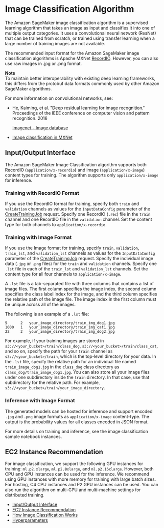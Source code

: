 # Image Classification Algorithm<a name="image-classification"></a>

The Amazon SageMaker image classification algorithm is a supervised learning algorithm that takes an image as input and classifies it into one of multiple output categories\. It uses a convolutional neural network \(ResNet\) that can be trained from scratch, or trained using transfer learning when a large number of training images are not available\.

The recommended input format for the Amazon SageMaker image classification algorithms is Apache MXNet [RecordIO](https://mxnet.incubator.apache.org/architecture/note_data_loading.html)\. However, you can also use raw images in \.jpg or \.png format\.

**Note**  
To maintain better interoperability with existing deep learning frameworks, this differs from the protobuf data formats commonly used by other Amazon SageMaker algorithms\.

For more information on convolutional networks, see: 

+ He, Kaiming, et al\. "Deep residual learning for image recognition\." Proceedings of the IEEE conference on computer vision and pattern recognition\. 2016

  [Imagenet \- Image database](http://www.image-net.org/) 

+ [Image classification in MXNet](https://github.com/apache/incubator-mxnet/tree/master/example/image-classification)

## Input/Output Interface<a name="IC-inputoutput"></a>

The Amazon SageMaker Image Classification algorithm supports both RecordIO \(`application/x-recordio`\) and image \(`application/x-image`\) content types for training\. The algorithm supports only `application/x-image` for inference\.

### Training with RecordIO Format<a name="IC-recordio-training"></a>

 If you use the RecordIO format for training, specify both `train` and `validation` channels as values for the `InputDataConfig` parameter of the [CreateTrainingJob](API_CreateTrainingJob.md) request\. Specify one RecordIO \(`.rec`\) file in the `train` channel and one RecordIO file in the `validation` channel\. Set the content type for both channels to `application/x-recordio`\. 

### Training with Image Format<a name="IC-image-training"></a>

 If you use the Image format for training, specify `train`, `validation`, `train_lst`, and `validation_lst` channels as values for the `InputDataConfig` parameter of the [CreateTrainingJob](API_CreateTrainingJob.md) request\. Specify the individual image data \(`.jpg` or `.png` files\) for the `train` and `validation` channels\. Specify one `.lst` file in each of the `train_lst` and `validation_lst` channels\. Set the content type for all four channels to `application/x-image`\. 

 A `.lst` file is a tab\-separated file with three columns that contains a list of image files\. The first column specifies the image index, the second column specifies the class label index for the image, and the third column specifies the relative path of the image file\. The image index in the first column must be unique across all of the images\. 

 The following is an example of a `.lst` file: 

```
5      2   your_image_directory/train_img_dog1.jpg
1000   1   your_image_directory/train_img_cat1.jpg
22     2   your_image_directory/train_img_dog2.jpg
```

 For example, if your training images are stored in `s3://<your_bucket>/train/class_dog`, `s3://<your_bucket>/train/class_cat`, and so on, specify the path for your `train` channel as `s3://<your_bucket>/train`, which is the top\-level directory for your data\. In the `.lst` file, specify the relative path for an individual file named `train_image_dog1.jpg` in the `class_dog` class directory as `class_dog/train_image_dog1.jpg`\. You can also store all your image files under one subdirectory inside the `train` directory\. In that case, use that subdirectory for the relative path\. For example, `s3://<your_bucket>/train/your_image_directory`\. 

### Inference with Image Format<a name="IC-inference"></a>

The generated models can be hosted for inference and support encoded `.jpg` and `.png` image formats as `application/x-image` content\-type\. The output is the probability values for all classes encoded in JSON format\.

For more details on training and inference, see the image classification sample notebook instances\.

## EC2 Instance Recommendation<a name="IC-instances"></a>

 For image classification, we support the following GPU instances for training: `ml.p2.xlarge`, `ml.p2.8xlarge`, and `ml.p2.16xlarge`\. However, both CPU and GPU instances can be used for the inference\. We recommend using GPU instances with more memory for training with large batch sizes\. For hosting, C4 CPU instances and P2 GPU instances can be used\. You can also run the algorithm on multi\-GPU and multi\-machine settings for distributed training\. 


+ [Input/Output Interface](#IC-inputoutput)
+ [EC2 Instance Recommendation](#IC-instances)
+ [How Image Classification Works](IC-HowItWorks.md)
+ [Hyperparameters](IC-Hyperparameter.md)